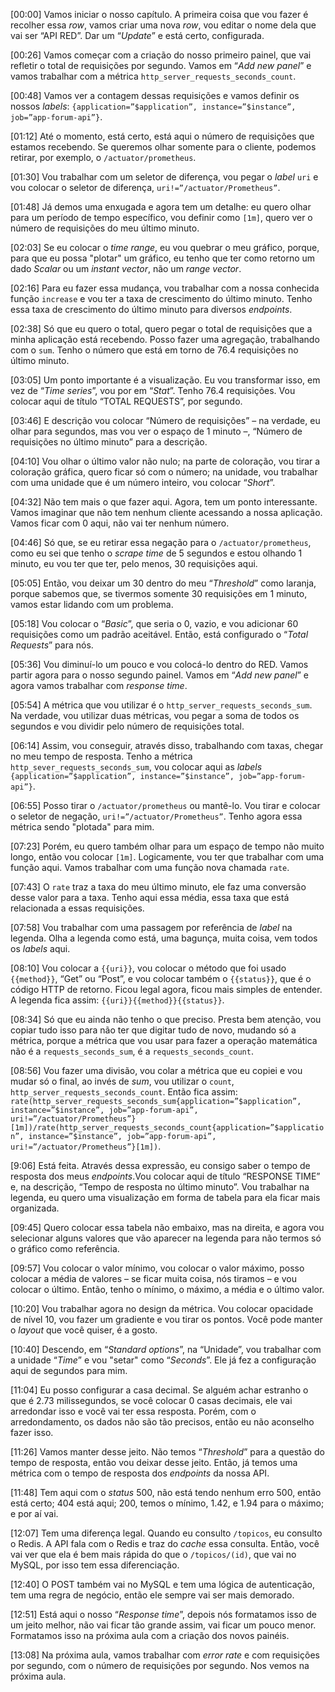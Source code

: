 \[00:00\] Vamos iniciar o nosso capítulo. A primeira coisa que vou fazer é recolher essa _row_, vamos criar uma nova _row_, vou editar o nome dela que vai ser “API RED”. Dar um “_Update_” e está certo, configurada.

\[00:26\] Vamos começar com a criação do nosso primeiro painel, que vai refletir o total de requisições por segundo. Vamos em “_Add new panel_” e vamos trabalhar com a métrica `http_server_requests_seconds_count`.

\[00:48\] Vamos ver a contagem dessas requisições e vamos definir os nossos _labels_: `{application=”$application”, instance=”$instance”, job=”app-forum-api”}`.

\[01:12\] Até o momento, está certo, está aqui o número de requisições que estamos recebendo. Se queremos olhar somente para o cliente, podemos retirar, por exemplo, o `/actuator/prometheus`.

\[01:30\] Vou trabalhar com um seletor de diferença, vou pegar o _label_ `uri` e vou colocar o seletor de diferença, `uri!=”/actuator/Prometheus”`.

\[01:48\] Já demos uma enxugada e agora tem um detalhe: eu quero olhar para um período de tempo específico, vou definir como `[1m]`, quero ver o número de requisições do meu último minuto.

\[02:03\] Se eu colocar o _time range_, eu vou quebrar o meu gráfico, porque, para que eu possa "plotar" um gráfico, eu tenho que ter como retorno um dado _Scalar_ ou um _instant vector_, não um _range vector_.

\[02:16\] Para eu fazer essa mudança, vou trabalhar com a nossa conhecida função `increase` e vou ter a taxa de crescimento do último minuto. Tenho essa taxa de crescimento do último minuto para diversos _endpoints_.

\[02:38\] Só que eu quero o total, quero pegar o total de requisições que a minha aplicação está recebendo. Posso fazer uma agregação, trabalhando com o `sum`. Tenho o número que está em torno de 76.4 requisições no último minuto.

\[03:05\] Um ponto importante é a visualização. Eu vou transformar isso, em vez de “_Time series_”, vou por em “_Stat_”. Tenho 76.4 requisições. Vou colocar aqui de título “TOTAL REQUESTS”, por segundo.

\[03:46\] E descrição vou colocar “Número de requisições” – na verdade, eu olhar para segundos, mas vou ver o espaço de 1 minuto –, “Número de requisições no último minuto” para a descrição.

\[04:10\] Vou olhar o último valor não nulo; na parte de coloração, vou tirar a coloração gráfica, quero ficar só com o número; na unidade, vou trabalhar com uma unidade que é um número inteiro, vou colocar “_Short_”.

\[04:32\] Não tem mais o que fazer aqui. Agora, tem um ponto interessante. Vamos imaginar que não tem nenhum cliente acessando a nossa aplicação. Vamos ficar com 0 aqui, não vai ter nenhum número.

\[04:46\] Só que, se eu retirar essa negação para o `/actuator/prometheus`, como eu sei que tenho o _scrape time_ de 5 segundos e estou olhando 1 minuto, eu vou ter que ter, pelo menos, 30 requisições aqui.

\[05:05\] Então, vou deixar um 30 dentro do meu “_Threshold_” como laranja, porque sabemos que, se tivermos somente 30 requisições em 1 minuto, vamos estar lidando com um problema.

\[05:18\] Vou colocar o “_Basic_”, que seria o 0, vazio, e vou adicionar 60 requisições como um padrão aceitável. Então, está configurado o “_Total Requests_” para nós.

\[05:36\] Vou diminuí-lo um pouco e vou colocá-lo dentro do RED. Vamos partir agora para o nosso segundo painel. Vamos em “_Add new panel_” e agora vamos trabalhar com _response time_.

\[05:54\] A métrica que vou utilizar é o `http_server_requests_seconds_sum`. Na verdade, vou utilizar duas métricas, vou pegar a soma de todos os segundos e vou dividir pelo número de requisições total.

\[06:14\] Assim, vou conseguir, através disso, trabalhando com taxas, chegar no meu tempo de resposta. Tenho a métrica `http_sever_requests_seconds_sum`, vou colocar aqui as _labels_ `{application=”$application”, instance=”$instance”, job=”app-forum-api”}`.

\[06:55\] Posso tirar o `/actuator/prometheus` ou mantê-lo. Vou tirar e colocar o seletor de negação, `uri!=”/actuator/Prometheus”`. Tenho agora essa métrica sendo "plotada" para mim.

\[07:23\] Porém, eu quero também olhar para um espaço de tempo não muito longo, então vou colocar `[1m]`. Logicamente, vou ter que trabalhar com uma função aqui. Vamos trabalhar com uma função nova chamada `rate`.

\[07:43\] O `rate` traz a taxa do meu último minuto, ele faz uma conversão desse valor para a taxa. Tenho aqui essa média, essa taxa que está relacionada a essas requisições.

\[07:58\] Vou trabalhar com uma passagem por referência de _label_ na legenda. Olha a legenda como está, uma bagunça, muita coisa, vem todos os _labels_ aqui.

\[08:10\] Vou colocar a `{{uri}}`, vou colocar o método que foi usado `{{method}}`, “Get” ou “Post”, e vou colocar também o `{{status}}`, que é o código HTTP de retorno. Ficou legal agora, ficou mais simples de entender. A legenda fica assim: `{{uri}}{{method}}{{status}}`.

\[08:34\] Só que eu ainda não tenho o que preciso. Presta bem atenção, vou copiar tudo isso para não ter que digitar tudo de novo, mudando só a métrica, porque a métrica que vou usar para fazer a operação matemática não é a `requests_seconds_sum`, é a `requests_seconds_count`.

\[08:56\] Vou fazer uma divisão, vou colar a métrica que eu copiei e vou mudar só o final, ao invés de _sum_, vou utilizar o `count`, `http_server_requests_seconds_count`. Então fica assim: `rate(http_server_requests_seconds_sum{application=”$application”, instance=”$instance”, job=”app-forum-api”, uri!=”/actuator/Prometheus”}[1m])/rate(http_server_requests_seconds_count{application=”$application”, instance=”$instance”, job=”app-forum-api”, uri!=”/actuator/Prometheus”}[1m])`.

\[9:06\] Está feita. Através dessa expressão, eu consigo saber o tempo de resposta dos meus _endpoints_.Vou colocar aqui de título “RESPONSE TIME” e, na descrição, “Tempo de resposta no último minuto”. Vou trabalhar na legenda, eu quero uma visualização em forma de tabela para ela ficar mais organizada.

\[09:45\] Quero colocar essa tabela não embaixo, mas na direita, e agora vou selecionar alguns valores que vão aparecer na legenda para não termos só o gráfico como referência.

\[09:57\] Vou colocar o valor mínimo, vou colocar o valor máximo, posso colocar a média de valores – se ficar muita coisa, nós tiramos – e vou colocar o último. Então, tenho o mínimo, o máximo, a média e o último valor.

\[10:20\] Vou trabalhar agora no design da métrica. Vou colocar opacidade de nível 10, vou fazer um gradiente e vou tirar os pontos. Você pode manter o _layout_ que você quiser, é a gosto.

\[10:40\] Descendo, em “_Standard options_”, na “Unidade”, vou trabalhar com a unidade “_Time_” e vou "setar" como “_Seconds_”. Ele já fez a configuração aqui de segundos para mim.

\[11:04\] Eu posso configurar a casa decimal. Se alguém achar estranho o que é 2.73 milissegundos, se você colocar 0 casas decimais, ele vai arredondar isso e você vai ter essa resposta. Porém, com o arredondamento, os dados não são tão precisos, então eu não aconselho fazer isso.

\[11:26\] Vamos manter desse jeito. Não temos “_Threshold_” para a questão do tempo de resposta, então vou deixar desse jeito. Então, já temos uma métrica com o tempo de resposta dos _endpoints_ da nossa API.

\[11:48\] Tem aqui com o _status_ 500, não está tendo nenhum erro 500, então está certo; 404 está aqui; 200, temos o mínimo, 1.42, e 1.94 para o máximo; e por aí vai.

\[12:07\] Tem uma diferença legal. Quando eu consulto `/topicos`, eu consulto o Redis. A API fala com o Redis e traz do _cache_ essa consulta. Então, você vai ver que ela é bem mais rápida do que o `/topicos/(id)`, que vai no MySQL, por isso tem essa diferenciação.

\[12:40\] O POST também vai no MySQL e tem uma lógica de autenticação, tem uma regra de negócio, então ele sempre vai ser mais demorado.

\[12:51\] Está aqui o nosso “_Response time_”, depois nós formatamos isso de um jeito melhor, não vai ficar tão grande assim, vai ficar um pouco menor. Formatamos isso na próxima aula com a criação dos novos painéis.

\[13:08\] Na próxima aula, vamos trabalhar com _error rate_ e com requisições por segundo, com o número de requisições por segundo. Nos vemos na próxima aula.
